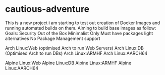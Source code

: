 # cautious-adventure
This is a new project i am starting to test out creation of Docker Images and running automated builds on them.
Aiming to build base images as follow:
Goals:
Security Out of the Box
Minimalist Only Must have packages light alternatives
No Package Management support

Arch Linux:Web (optimised Arch to run Web Servers)
Arch Linux:DB  (Optimised Arch to run DBs)
Arch Linux:ARMHF
Arch Linux:AARCH64

Alpine Linux:Web
Alpine Linux:DB
Alpine Linux:ARMHF
Alpine Linux:AARCH64

